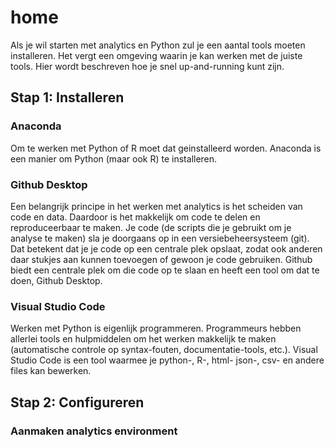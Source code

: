 # home

Als je wil starten met analytics en Python zul je een aantal tools moeten installeren. Het vergt een omgeving waarin je kan werken met de juiste tools. Hier wordt beschreven hoe je snel up-and-running kunt zijn.

## Stap 1: Installeren

### Anaconda
Om te werken met Python of R moet dat geinstalleerd worden. Anaconda is een manier om Python (maar ook R) te installeren.

### Github Desktop
Een belangrijk principe in het werken met analytics is het scheiden van code en data. Daardoor is het makkelijk om code te delen en reproduceerbaar te maken. Je code (de scripts die je gebruikt om je analyse te maken) sla je doorgaans op in een versiebeheersysteem (git). Dat betekent dat je je code op een centrale plek opslaat, zodat ook anderen daar stukjes aan kunnen toevoegen of gewoon je code gebruiken. Github biedt een centrale plek om die code op te slaan en heeft een tool om dat te doen, Github Desktop.

### Visual Studio Code
Werken met Python is eigenlijk programmeren. Programmeurs hebben allerlei tools en hulpmiddelen om het werken makkelijk te maken (automatische controle op syntax-fouten, documentatie-tools, etc.). Visual Studio Code is een tool waarmee je python-, R-, html- json-, csv- en andere files kan bewerken.


## Stap 2: Configureren

### Aanmaken analytics environment


